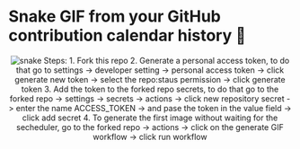 # Snake GIF from your GitHub contribution calendar history :snake:
<div align="center">
  <img  src="https://github.com/solomspd/contribution-cal-snake/blob/master/animation/snake.gif"
       alt="snake" />
  Steps:
    1. Fork this repo
    2. Generate a personal access token, to do that go to settings -> developer setting -> personal access token -> click generate new token -> select the repo:staus permission -> click generate token
    3. Add the token to the forked repo secrets, to do that go to the forked repo -> settings -> secrets -> actions -> click new repository secret -> enter the name ACCESS_TOKEN -> and pase the token in the value field -> click add secret
    4. To generate the first image without waiting for the secheduler, go to the forked repo -> actions -> click on the generate GIF workflow -> click run workflow
</div>
